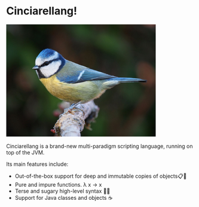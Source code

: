 # Cinciarellang!

<a href="https://en.wikipedia.org/wiki/Eurasian_blue_tit" 
   title="Eurasian blue tit (Cyanistes caeruleus)">
  <img src="./docs/res/cinciarella.jpg" width="400"/>
</a>

Cinciarellang is a brand-new multi-paradigm scripting language, running on top of the JVM.

Its main features include:

* Out-of-the-box support for deep and immutable copies of objects📋🧊
* Pure and impure functions. λ x -> x
* Terse and sugary high-level syntax 🍭🍬
* Support for Java classes and objects ☕

